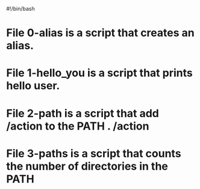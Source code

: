 #!/bin/bash
# File 0-alias is a script that creates an alias.
# File 1-hello_you is a script that prints hello user.
# File 2-path is a script that add /action to the PATH . /action
# File 3-paths is a script that counts the number of directories in the PATH
